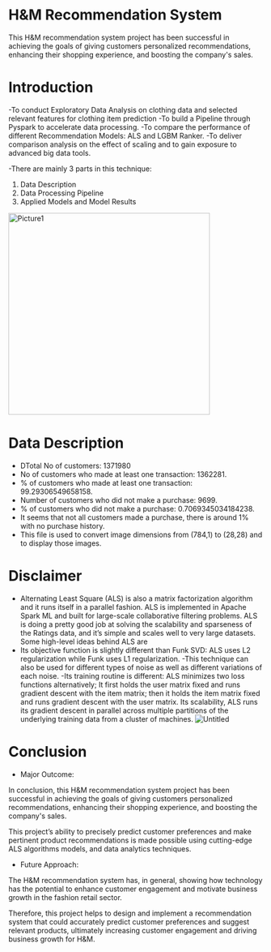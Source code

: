 # H&M Recommendation System


This H&M recommendation system project has been successful in achieving the goals of giving customers personalized recommendations, enhancing their shopping experience, and boosting the company's sales.

# Introduction
-To conduct Exploratory Data Analysis on clothing data and selected relevant features for clothing item prediction
-To build a Pipeline through Pyspark to accelerate data processing.
-To compare the performance of different Recommendation Models: ALS and LGBM Ranker.
-To deliver comparison analysis on the effect of scaling and to gain exposure to advanced big data tools.

-There are mainly 3 parts in this technique:
1) Data Description
2) Data Processing Pipeline
3) Applied Models and Model Results
 
<img width="398" alt="Picture1" src="https://github.com/anujthakur5592/H-M-Recommendation-System/assets/166769513/42743d02-acfe-462d-8a51-530987de70fc">

# Data Description
- DTotal No of customers: 1371980 
- No of customers who made at least one transaction: 1362281.
- % of customers who made at least one transaction: 99.29306549658158.
- Number of customers who did not make a purchase: 9699.
- % of customers who did not make a purchase: 0.7069345034184238.
- It seems that not all customers made a purchase, there is around 1% with no purchase history.
- This file is used to convert image dimensions from (784,1) to (28,28) and to display those images.

# Disclaimer
- Alternating Least Square (ALS) is also a matrix factorization algorithm and it runs itself in a parallel fashion. ALS is implemented in Apache Spark ML and built for large-scale collaborative filtering problems. ALS is doing a pretty good job at solving the scalability and sparseness of the Ratings data, and it’s simple and scales well to very large datasets.
Some high-level ideas behind ALS are
- Its objective function is slightly different than Funk SVD: ALS uses L2 regularization while Funk uses L1 regularization.
-This technique can also be used for different types of noise as well as different variations of each noise.
-Its training routine is different: ALS minimizes two loss functions alternatively; It first holds the user matrix fixed and runs gradient descent with the item matrix; then it holds the item matrix fixed and runs gradient descent with the user matrix. Its scalability, ALS runs its gradient descent in parallel across multiple partitions of the underlying training data from a cluster of machines. 
![Untitled](https://github.com/anujthakur5592/H-M-Recommendation-System/assets/166769513/fe377eaa-f3a9-4e15-b827-453646a2531a)

# Conclusion
- Major Outcome:

In conclusion, this H&M recommendation system project has been successful in achieving the goals of giving customers personalized recommendations, enhancing their shopping experience, and boosting the company's sales.

This project’s ability to precisely predict customer preferences and make pertinent product recommendations is made possible using cutting-edge ALS algorithms models, and data analytics techniques. 


- Future Approach:

The H&M recommendation system has, in general, showing how technology has the potential to enhance customer engagement and motivate business growth in the fashion retail sector.

Therefore, this project helps to design and implement a recommendation system that could accurately predict customer preferences and suggest relevant products, ultimately increasing customer engagement and driving business growth for H&M.
